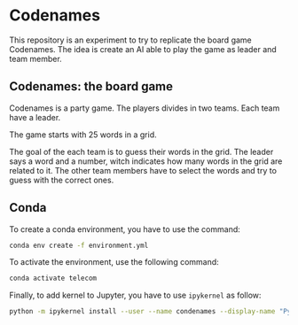 # Codenames

This repository is an experiment to try to replicate the board game Codenames. The idea is create an AI able to play the game as leader and team member.

## Codenames: the board game

Codenames is a party game. The players divides in two teams. Each team have a leader.

The game starts with 25 words in a grid.

The goal of the each team is to guess their words in the grid. The leader says a word and a number, witch indicates how many words in the grid are related to it. The other team members have to select the words and try to guess with the correct ones.

## Conda

To create a conda environment, you have to use the command:

```sh
conda env create -f environment.yml
```

To activate the environment, use the following command:

```sh
conda activate telecom
```

Finally, to add kernel to Jupyter, you have to use `ipykernel` as follow:

```sh
python -m ipykernel install --user --name condenames --display-name "Python (condenames)"
```
